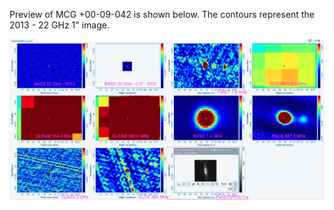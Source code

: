 Preview of MCG +00-09-042 is shown below. The contours represent the 2013 - 22 GHz 1" image. 

![MCG+00-09-042.png](MCG+00-09-042.png "MCG+00-09-042")

